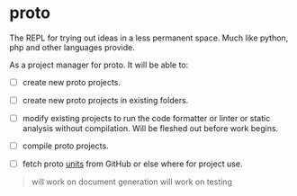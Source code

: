 # proto

The REPL for trying out ideas in a less permanent space. Much like python, php and other languages provide.

As a project manager for proto. It will be able to:

- [ ] create new proto projects.

- [ ] create new proto projects in existing folders.

- [ ] modify existing projects to run the code formatter or linter or static analysis without compilation. Will be fleshed out before work begins.

- [ ] compile proto projects.

- [ ] fetch proto [units](../../docs/tbd.md) from GitHub or else where for project use.

> will work on document generation
> will work on testing
